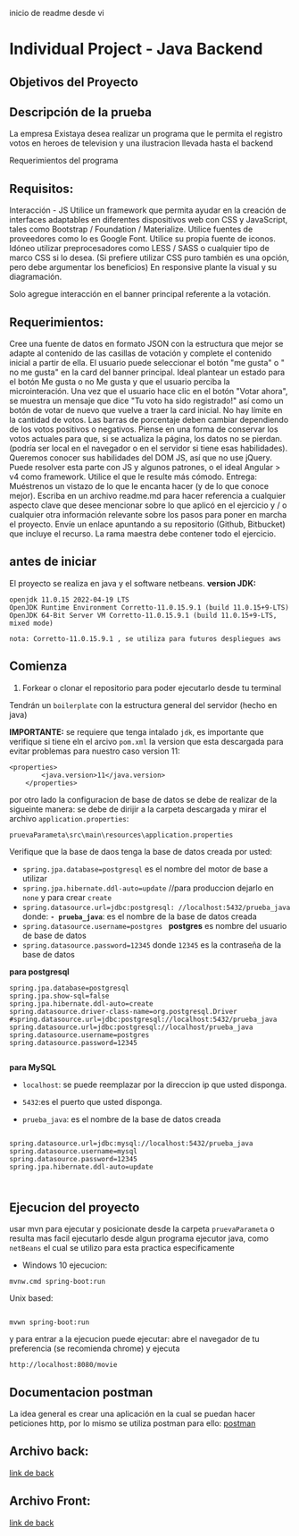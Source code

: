 inicio de readme desde vi

# Individual Project - Java Backend

## Objetivos del Proyecto

## Descripción de la prueba

La empresa Existaya desea realizar un programa que le permita el registro votos en heroes de television y una ilustracion llevada hasta el backend

Requerimientos del programa

## Requisitos:

Interacción - JS
Utilice un framework que permita ayudar en la creación de interfaces adaptables en diferentes dispositivos web con CSS y JavaScript, tales como Bootstrap / Foundation / Materialize.
Utilice fuentes de proveedores como lo es Google Font.
Utilice su propia fuente de iconos.
Idóneo utilizar preprocesadores como LESS / SASS o cualquier tipo de marco CSS si lo desea. (Si prefiere utilizar CSS puro también es una opción, pero debe argumentar los beneficios)
En responsive plante la visual y su diagramación.

Solo agregue interacción en el banner principal referente a la votación.

## Requerimientos:

Cree una fuente de datos en formato JSON con la estructura que mejor se adapte al contenido de las casillas de votación y complete el contenido inicial a partir de ella.
El usuario puede seleccionar el botón "me gusta" o " no me gusta" en la card del banner principal. Ideal plantear un estado para el botón Me gusta o no Me gusta y que el usuario perciba la microinteración.
Una vez que el usuario hace clic en el botón "Votar ahora", se muestra un mensaje que dice "Tu voto ha sido registrado!" así como un botón de votar de nuevo que vuelve a traer la card inicial.
No hay límite en la cantidad de votos.
Las barras de porcentaje deben cambiar dependiendo de los votos positivos o negativos.
Piense en una forma de conservar los votos actuales para que, si se actualiza la página, los datos no se pierdan. (podría ser local en el navegador o en el servidor si tiene esas habilidades).
Queremos conocer sus habilidades del DOM JS, así que no use jQuery.
Puede resolver esta parte con JS y algunos patrones, o el ideal Angular > v4 como framework. Utilice el que le resulte más cómodo.
Entrega:
Muéstrenos un vistazo de lo que le encanta hacer (y de lo que conoce mejor).
Escriba en un archivo readme.md para hacer referencia a cualquier aspecto clave que desee mencionar sobre lo que aplicó en el ejercicio y / o cualquier otra información relevante sobre los pasos para poner en marcha el proyecto.
Envíe un enlace apuntando a su repositorio (Github, Bitbucket) que incluye el recurso. La rama maestra debe contener todo el ejercicio.

## antes de iniciar

El proyecto se realiza en java y el software netbeans.
**version JDK:**

```
openjdk 11.0.15 2022-04-19 LTS
OpenJDK Runtime Environment Corretto-11.0.15.9.1 (build 11.0.15+9-LTS)
OpenJDK 64-Bit Server VM Corretto-11.0.15.9.1 (build 11.0.15+9-LTS, mixed mode)

nota: Corretto-11.0.15.9.1 , se utiliza para futuros despliegues aws
```

## Comienza

1.  Forkear o clonar el repositorio para poder ejecutarlo desde tu terminal

Tendrán un `boilerplate` con la estructura general del servidor (hecho en java)

 <!-- como de cliente(react.js) -->

**IMPORTANTE:** se requiere que tenga intalado `jdk`, es importante que verifique si tiene eln el arcivo `pom.xml` la version que esta descargada para evitar problemas para nuestro caso version 11:

```
<properties>
		<java.version>11</java.version>
	</properties>
```

por otro lado la configuracion de base de datos se debe de realizar de la sigueinte manera:
se debe de dirijir a la carpeta descargada y mirar el archivo `application.properties`:

```
pruevaParameta\src\main\resources\application.properties

```

Verifique que la base de daos tenga la base de datos creada por usted:

- `spring.jpa.database=postgresql` es el nombre del motor de base a utilizar
- `spring.jpa.hibernate.ddl-auto=update` //para produccion dejarlo en `none` y para crear `create`
- `spring.datasource.url=jdbc:postgresql: //localhost:5432/prueba_java`
  donde: **`- prueba_java`**: es el nombre de la base de datos creada
- `spring.datasource.username=postgres ` **postgres** es nombre del usuario de base de datos
- `spring.datasource.password=12345` donde `12345` es la contraseña de la base de datos

**para postgresql**

```
spring.jpa.database=postgresql
spring.jpa.show-sql=false
spring.jpa.hibernate.ddl-auto=create
spring.datasource.driver-class-name=org.postgresql.Driver
#spring.datasource.url=jdbc:postgresql://localhost:5432/prueba_java
spring.datasource.url=jdbc:postgresql://localhost/prueba_java
spring.datasource.username=postgres
spring.datasource.password=12345


```

**para MySQL**

- `localhost`: se puede reemplazar por la direccion ip que usted disponga.

- `5432`:es el puerto que usted disponga.

- `prueba_java`: es el nombre de la base de datos creada

```

spring.datasource.url=jdbc:mysql://localhost:5432/prueba_java
spring.datasource.username=mysql
spring.datasource.password=12345
spring.jpa.hibernate.ddl-auto=update


```

#

## Ejecucion del proyecto

usar mvn para ejecutar y posicionate desde la carpeta `pruevaParameta` o resulta mas facil ejecutarlo desde algun programa ejecutor java, como `netBeans` el cual se utilizo para esta practica especificamente

- Windows 10 ejecucion:

```
mvnw.cmd spring-boot:run

```

Unix based:

```

mvwn spring-boot:run

```

y para entrar a la ejecucion puede ejecutar: abre el navegador de tu preferencia (se recomienda chrome) y ejecuta

```
http://localhost:8080/movie

```

## Documentacion postman

La idea general es crear una aplicación en la cual se puedan hacer peticiones http, por lo mismo se utiliza postman para ello: [postman](https://documenter.getpostman.com/view/19592464/UzQxLibs)

## Archivo back:

[link de back](https://github.com/kenpulicorre/back_existaya)

## Archivo Front:

[link de back](https://github.com/kenpulicorre/front_parameta)
